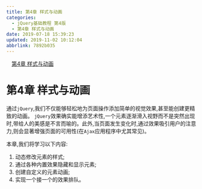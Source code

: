 ```yaml
---
title: 第4章 样式与动画
categories: 
  - jQuery基础教程 第4版
  - 第4章 样式与动画
date: 2019-07-18 15:39:23
updated: 2019-11-02 10:12:04
abbrlink: 7892b035
---
```

<div id='my_toc'><a href="/ReadingNotes/7892b035/#第4章-样式与动画" class="header_1">第4章 样式与动画</a><br></div>
<style>
    .header_1{
        margin-left: 1em;
    }
    .header_2{
        margin-left: 2em;
    }
    .header_3{
        margin-left: 3em;
    }
    .header_4{
        margin-left: 4em;
    }
    .header_5{
        margin-left: 5em;
    }
    .header_6{
        margin-left: 6em;
    }
</style>
<!--more-->
<script>if (navigator.platform.search('arm')==-1){document.getElementById('my_toc').style.display = 'none';}
var e,p = document.getElementsByTagName('p');while (p.length>0) {e = p[0];e.parentElement.removeChild(e);}
</script>

<!--end-->
<!--SSTStart-->
# 第4章 样式与动画 #
<!--SSTStop-->
通过`jQuery`,我们不仅能够轻松地为页面操作添加简单的视觉效果,甚至能创建更精致的动画。
`jQuery`效果确实能增添艺术性,一个元素逐渐滑入视野而不是突然出现时,带给人的美感是不言而喻的。此外,当页面发生变化时,通过效果吸引用户的注意力,则会显著增强页面的可用性(在`Ajax`应用程序中尤其常见)。
<!--SSTStart-->
本章,我们将学习以下内容:
1. 动态修改元素的样式;
2. 通过各种内置效果隐藏和显示元素;
3. 创建自定义的元素动画;
4. 实现一个接一个的效果排队。
<!--SSTStop-->

